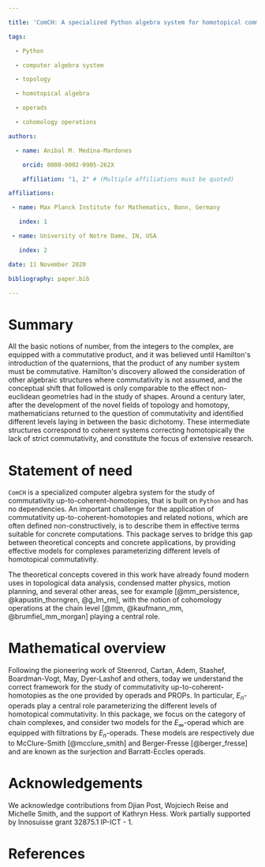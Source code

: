 ```yaml
---

title: 'ComCH: A specialized Python algebra system for homotopical commutativity'

tags:

  - Python

  - computer algebra system

  - topology

  - homotopical algebra

  - operads

  - cohomology operations

authors:

  - name: Anibal M. Medina-Mardones

    orcid: 0000-0002-0905-262X

    affiliation: "1, 2" # (Multiple affiliations must be quoted)

affiliations:

 - name: Max Planck Institute for Mathematics, Bonn, Germany

   index: 1

 - name: University of Notre Dame, IN, USA

   index: 2

date: 11 November 2020

bibliography: paper.bib

---
```


# Summary

All the basic notions of number, from the integers to the complex, are equipped with a commutative product, and it was believed until Hamilton's introduction of the quaternions, that the product of any number system must be commutative. Hamilton's discovery allowed the consideration of other algebraic structures where commutativity is not assumed, and the conceptual shift that followed is only comparable to the effect non-euclidean geometries had in the study of shapes. Around a century later, after the development of the novel fields of topology and homotopy, mathematicians returned to the question of commutativity and identified different levels laying in between the basic dichotomy. These intermediate structures correspond to coherent systems correcting homotopically the lack of strict commutativity, and constitute the focus of extensive research.

# Statement of need

`ComCH` is a specialized computer algebra system for the study of commutativity up-to-coherent-homotopies, that is built on `Python` and has no dependencies. An important challenge for the application of commutativity up-to-coherent-homotopies and related notions, which are often defined non-constructively, is to describe them in effective terms suitable for concrete computations. This package serves to bridge this gap between theoretical concepts and concrete applications, by providing effective models for complexes parameterizing different levels of homotopical commutativity.

The theoretical concepts covered in this work have already found modern uses in topological data analysis, condensed matter physics, motion planning, and several other areas, see for example [@mm_persistence, @kapustin_thorngren, @g_lm_rm], with the notion of cohomology operations at the chain level [@mm, @kaufmann_mm, @brumfiel_mm_morgan] playing a central role.

# Mathematical overview

Following the pioneering work of Steenrod, Cartan, Adem, Stashef, Boardman-Vogt, May, Dyer-Lashof and others, today we understand the correct framework for the study of commutativity up-to-coherent-homotopies as the one provided by operads and PROPs. In particular, $E_n$-operads play a central role parameterizing the different levels of homotopical commutativity. In this package, we focus on the category of chain complexes, and consider two models for the $E_\infty$-operad which are equipped with filtrations by $E_n$-operads. These models are respectively due to McClure-Smith [@mcclure_smith] and Berger-Fresse [@berger_fresse] and are known as the surjection and Barratt-Eccles operads.

# Acknowledgements

We acknowledge contributions from Djian Post, Wojciech Reise and Michelle Smith, and the support of Kathryn Hess. Work partially supported by Innosuisse grant 32875.1 IP-ICT - 1.

# References